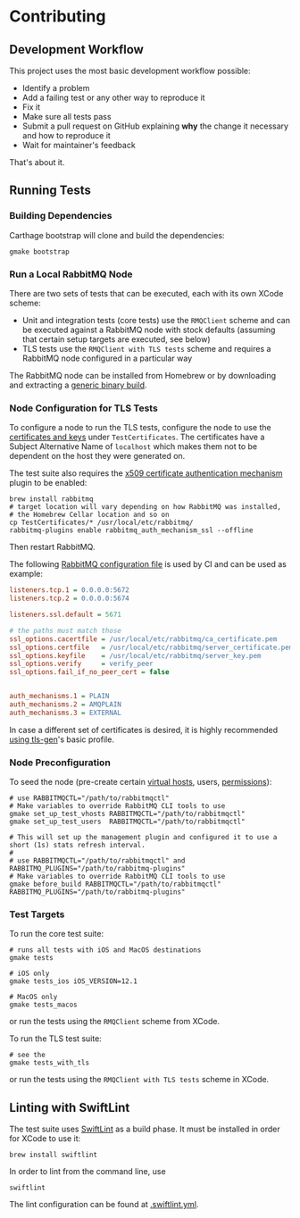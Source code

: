 # Contributing

## Development Workflow

This project uses the most basic development workflow possible:

 * Identify a problem
 * Add a failing test or any other way to reproduce it
 * Fix it
 * Make sure all tests pass
 * Submit a pull request on GitHub explaining **why** the change it necessary
   and how to reproduce it
 * Wait for maintainer's feedback

That's about it.

## Running Tests

### Building Dependencies

Carthage bootstrap will clone and build the dependencies:

```
gmake bootstrap
```

### Run a Local RabbitMQ Node

There are two sets of tests that can be executed, each with its own
XCode scheme:

 * Unit and integration tests (core tests) use the `RMQClient` scheme
   and can be executed against a RabbitMQ node with stock defaults
   (assuming that certain setup targets are executed, see below)
 * TLS tests use the `RMQClient with TLS tests` scheme and requires
   a RabbitMQ node configured in a particular way

The RabbitMQ node can be installed from Homebrew or by downloading
and extracting a [generic binary build](https://www.rabbitmq.com/install-generic-unix.html).

### Node Configuration for TLS Tests

To configure a node to run the TLS tests, configure the node to use the [certificates and keys](https://www.rabbitmq.com/ssl.html#certificates-and-keys)
under `TestCertificates`. The certificates have a Subject Alternative Name of `localhost`
which makes them not to be dependent on the host they were generated on.

The test suite also requires the [x509 certificate authentication mechanism](https://github.com/rabbitmq/rabbitmq-auth-mechanism-ssl)
plugin to be enabled:

``` shell
brew install rabbitmq
# target location will vary depending on how RabbitMQ was installed,
# the Homebrew Cellar location and so on
cp TestCertificates/* /usr/local/etc/rabbitmq/
rabbitmq-plugins enable rabbitmq_auth_mechanism_ssl --offline
```

Then restart RabbitMQ.

The following [RabbitMQ configuration file](https://www.rabbitmq.com/configure.html#configuration-files)
is used by CI and can be used as example:

``` ini
listeners.tcp.1 = 0.0.0.0:5672
listeners.tcp.2 = 0.0.0.0:5674

listeners.ssl.default = 5671

# the paths must match those
ssl_options.cacertfile = /usr/local/etc/rabbitmq/ca_certificate.pem
ssl_options.certfile   = /usr/local/etc/rabbitmq/server_certificate.pem
ssl_options.keyfile    = /usr/local/etc/rabbitmq/server_key.pem
ssl_options.verify     = verify_peer
ssl_options.fail_if_no_peer_cert = false


auth_mechanisms.1 = PLAIN
auth_mechanisms.2 = AMQPLAIN
auth_mechanisms.3 = EXTERNAL
```

In case a different set of certificates is desired, it is highly recommended
[using tls-gen](https://github.com/michaelklishin/tls-gen)'s basic profile.

### Node Preconfiguration

To seed the node (pre-create certain [virtual hosts](https://www.rabbitmq.com/vhosts.html), users,
[permissions](https://www.rabbitmq.com/access-control.html)):

```
# use RABBITMQCTL="/path/to/rabbitmqctl"
# Make variables to override RabbitMQ CLI tools to use
gmake set_up_test_vhosts RABBITMQCTL="/path/to/rabbitmqctl"
gmake set_up_test_users  RABBITMQCTL="/path/to/rabbitmqctl"

# This will set up the management plugin and configured it to use a short (1s) stats refresh interval.
#
# use RABBITMQCTL="/path/to/rabbitmqctl" and RABBITMQ_PLUGINS="/path/to/rabbitmq-plugins"
# Make variables to override RabbitMQ CLI tools to use
gmake before_build RABBITMQCTL="/path/to/rabbitmqctl" RABBITMQ_PLUGINS="/path/to/rabbitmq-plugins"
```

### Test Targets

To run the core test suite:


``` shell
# runs all tests with iOS and MacOS destinations
gmake tests

# iOS only
gmake tests_ios iOS_VERSION=12.1

# MacOS only
gmake tests_macos

```

or run the tests using the `RMQClient` scheme from XCode.

To run the TLS test suite:


``` shell
# see the
gmake tests_with_tls
```

or run the tests using the `RMQClient with TLS tests` scheme in XCode.

## Linting with SwiftLint

The test suite uses [SwiftLint](https://github.com/realm/SwiftLint) as a build phase.
It must be installed in order for XCode to use it:

``` shell
brew install swiftlint
```

In order to lint from the command line, use

``` shell
swiftlint
```

The lint configuration can be found at [.swiftlint.yml](.swiftlint.yml).
